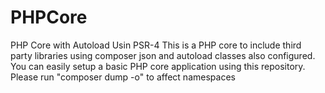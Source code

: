 # PHPCore
PHP Core with Autoload Usin PSR-4
This is a PHP core to include third party libraries using composer json and autoload classes also configured.
You can easily setup a basic PHP core application using this repository.
Please run "composer dump -o" to affect namespaces
